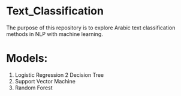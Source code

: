 # Text_Classification
The purpose of this repository is to explore Arabic text classification methods in NLP with machine learning.
# Models:
1. Logistic Regression
2 Decision Tree
3. Support Vector Machine
4. Random Forest
